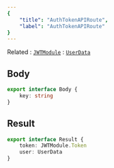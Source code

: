 ```yaml
---
{
	"title": "AuthTokenAPIRoute",
	"label": "AuthTokenAPIRoute"
}
---
```

Related
: [`JWTModule`](/types/JWTModule)
: [`UserData`](/types/UserData)

## Body
```typescript
export interface Body {
	key: string
}
```

## Result
```typescript
export interface Result {
	token: JWTModule.Token
	user: UserData
}
```
